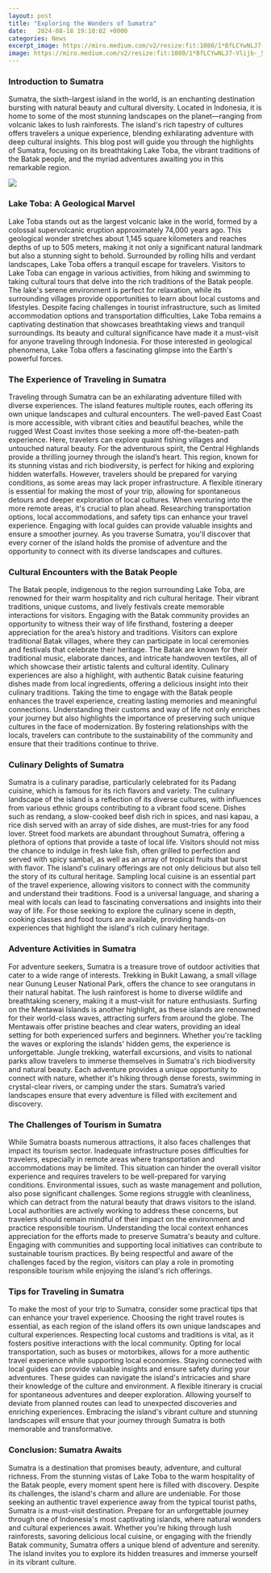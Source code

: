 ```yaml
---
layout: post
title: "Exploring the Wonders of Sumatra"
date:   2024-08-18 19:10:02 +0000
categories: News
excerpt_image: https://miro.medium.com/v2/resize:fit:1080/1*BfLCYwNLJ7-Vlijb-_5CAQ.jpeg
image: https://miro.medium.com/v2/resize:fit:1080/1*BfLCYwNLJ7-Vlijb-_5CAQ.jpeg
---
```


### Introduction to Sumatra
Sumatra, the sixth-largest island in the world, is an enchanting destination bursting with natural beauty and cultural diversity. Located in Indonesia, it is home to some of the most stunning landscapes on the planet—ranging from volcanic lakes to lush rainforests. The island's rich tapestry of cultures offers travelers a unique experience, blending exhilarating adventure with deep cultural insights. This blog post will guide you through the highlights of Sumatra, focusing on its breathtaking Lake Toba, the vibrant traditions of the Batak people, and the myriad adventures awaiting you in this remarkable region.

![](https://miro.medium.com/v2/resize:fit:1080/1*BfLCYwNLJ7-Vlijb-_5CAQ.jpeg)
### Lake Toba: A Geological Marvel
Lake Toba stands out as the largest volcanic lake in the world, formed by a colossal supervolcanic eruption approximately 74,000 years ago. This geological wonder stretches about 1,145 square kilometers and reaches depths of up to 505 meters, making it not only a significant natural landmark but also a stunning sight to behold. Surrounded by rolling hills and verdant landscapes, Lake Toba offers a tranquil escape for travelers.
Visitors to Lake Toba can engage in various activities, from hiking and swimming to taking cultural tours that delve into the rich traditions of the Batak people. The lake's serene environment is perfect for relaxation, while its surrounding villages provide opportunities to learn about local customs and lifestyles. Despite facing challenges in tourist infrastructure, such as limited accommodation options and transportation difficulties, Lake Toba remains a captivating destination that showcases breathtaking views and tranquil surroundings. Its beauty and cultural significance have made it a must-visit for anyone traveling through Indonesia. For those interested in geological phenomena, Lake Toba offers a fascinating glimpse into the Earth's powerful forces.
### The Experience of Traveling in Sumatra
Traveling through Sumatra can be an exhilarating adventure filled with diverse experiences. The island features multiple routes, each offering its own unique landscapes and cultural encounters. The well-paved East Coast is more accessible, with vibrant cities and beautiful beaches, while the rugged West Coast invites those seeking a more off-the-beaten-path experience. Here, travelers can explore quaint fishing villages and untouched natural beauty.
For the adventurous spirit, the Central Highlands provide a thrilling journey through the island’s heart. This region, known for its stunning vistas and rich biodiversity, is perfect for hiking and exploring hidden waterfalls. However, travelers should be prepared for varying conditions, as some areas may lack proper infrastructure. A flexible itinerary is essential for making the most of your trip, allowing for spontaneous detours and deeper exploration of local cultures.
When venturing into the more remote areas, it's crucial to plan ahead. Researching transportation options, local accommodations, and safety tips can enhance your travel experience. Engaging with local guides can provide valuable insights and ensure a smoother journey. As you traverse Sumatra, you'll discover that every corner of the island holds the promise of adventure and the opportunity to connect with its diverse landscapes and cultures.
### Cultural Encounters with the Batak People
The Batak people, indigenous to the region surrounding Lake Toba, are renowned for their warm hospitality and rich cultural heritage. Their vibrant traditions, unique customs, and lively festivals create memorable interactions for visitors. Engaging with the Batak community provides an opportunity to witness their way of life firsthand, fostering a deeper appreciation for the area’s history and traditions.
Visitors can explore traditional Batak villages, where they can participate in local ceremonies and festivals that celebrate their heritage. The Batak are known for their traditional music, elaborate dances, and intricate handwoven textiles, all of which showcase their artistic talents and cultural identity. Culinary experiences are also a highlight, with authentic Batak cuisine featuring dishes made from local ingredients, offering a delicious insight into their culinary traditions.
Taking the time to engage with the Batak people enhances the travel experience, creating lasting memories and meaningful connections. Understanding their customs and way of life not only enriches your journey but also highlights the importance of preserving such unique cultures in the face of modernization. By fostering relationships with the locals, travelers can contribute to the sustainability of the community and ensure that their traditions continue to thrive.
### Culinary Delights of Sumatra
Sumatra is a culinary paradise, particularly celebrated for its Padang cuisine, which is famous for its rich flavors and variety. The culinary landscape of the island is a reflection of its diverse cultures, with influences from various ethnic groups contributing to a vibrant food scene. Dishes such as rendang, a slow-cooked beef dish rich in spices, and nasi kapau, a rice dish served with an array of side dishes, are must-tries for any food lover.
Street food markets are abundant throughout Sumatra, offering a plethora of options that provide a taste of local life. Visitors should not miss the chance to indulge in fresh lake fish, often grilled to perfection and served with spicy sambal, as well as an array of tropical fruits that burst with flavor. The island's culinary offerings are not only delicious but also tell the story of its cultural heritage.
Sampling local cuisine is an essential part of the travel experience, allowing visitors to connect with the community and understand their traditions. Food is a universal language, and sharing a meal with locals can lead to fascinating conversations and insights into their way of life. For those seeking to explore the culinary scene in depth, cooking classes and food tours are available, providing hands-on experiences that highlight the island's rich culinary heritage.
### Adventure Activities in Sumatra
For adventure seekers, Sumatra is a treasure trove of outdoor activities that cater to a wide range of interests. Trekking in Bukit Lawang, a small village near Gunung Leuser National Park, offers the chance to see orangutans in their natural habitat. The lush rainforest is home to diverse wildlife and breathtaking scenery, making it a must-visit for nature enthusiasts.
Surfing on the Mentawai Islands is another highlight, as these islands are renowned for their world-class waves, attracting surfers from around the globe. The Mentawais offer pristine beaches and clear waters, providing an ideal setting for both experienced surfers and beginners. Whether you're tackling the waves or exploring the islands' hidden gems, the experience is unforgettable.
Jungle trekking, waterfall excursions, and visits to national parks allow travelers to immerse themselves in Sumatra's rich biodiversity and natural beauty. Each adventure provides a unique opportunity to connect with nature, whether it's hiking through dense forests, swimming in crystal-clear rivers, or camping under the stars. Sumatra’s varied landscapes ensure that every adventure is filled with excitement and discovery.
### The Challenges of Tourism in Sumatra
While Sumatra boasts numerous attractions, it also faces challenges that impact its tourism sector. Inadequate infrastructure poses difficulties for travelers, especially in remote areas where transportation and accommodations may be limited. This situation can hinder the overall visitor experience and requires travelers to be well-prepared for varying conditions.
Environmental issues, such as waste management and pollution, also pose significant challenges. Some regions struggle with cleanliness, which can detract from the natural beauty that draws visitors to the island. Local authorities are actively working to address these concerns, but travelers should remain mindful of their impact on the environment and practice responsible tourism.
Understanding the local context enhances appreciation for the efforts made to preserve Sumatra's beauty and culture. Engaging with communities and supporting local initiatives can contribute to sustainable tourism practices. By being respectful and aware of the challenges faced by the region, visitors can play a role in promoting responsible tourism while enjoying the island's rich offerings.
### Tips for Traveling in Sumatra
To make the most of your trip to Sumatra, consider some practical tips that can enhance your travel experience. Choosing the right travel routes is essential, as each region of the island offers its own unique landscapes and cultural experiences. Respecting local customs and traditions is vital, as it fosters positive interactions with the local community.
Opting for local transportation, such as buses or motorbikes, allows for a more authentic travel experience while supporting local economies. Staying connected with local guides can provide valuable insights and ensure safety during your adventures. These guides can navigate the island's intricacies and share their knowledge of the culture and environment.
A flexible itinerary is crucial for spontaneous adventures and deeper exploration. Allowing yourself to deviate from planned routes can lead to unexpected discoveries and enriching experiences. Embracing the island's vibrant culture and stunning landscapes will ensure that your journey through Sumatra is both memorable and transformative.
### Conclusion: Sumatra Awaits
Sumatra is a destination that promises beauty, adventure, and cultural richness. From the stunning vistas of Lake Toba to the warm hospitality of the Batak people, every moment spent here is filled with discovery. Despite its challenges, the island's charm and allure are undeniable. For those seeking an authentic travel experience away from the typical tourist paths, Sumatra is a must-visit destination.
Prepare for an unforgettable journey through one of Indonesia's most captivating islands, where natural wonders and cultural experiences await. Whether you're hiking through lush rainforests, savoring delicious local cuisine, or engaging with the friendly Batak community, Sumatra offers a unique blend of adventure and serenity. The island invites you to explore its hidden treasures and immerse yourself in its vibrant culture.